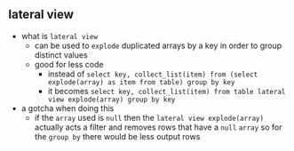## lateral view

- what is `lateral view`
  - can be used to `explode` duplicated arrays by a key in order to group distinct values
  - good for less code
    - instead of `select key, collect_list(item) from (select explode(array) as item from table) group by key`
    - it becomes `select key, collect_list(item) from table lateral view explode(array) group by key`
- a gotcha when doing this
  - if the `array` used is `null` then the `lateral view explode(array)` actually acts a filter and removes rows that have a `null` `array`  so for the `group by` there would be less output rows
